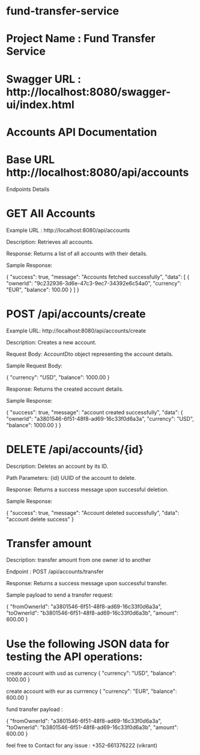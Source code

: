 # fund-transfer-service

# Project Name : Fund Transfer Service

# Swagger URL : http://localhost:8080/swagger-ui/index.html

# Accounts API Documentation

# Base URL  http://localhost:8080/api/accounts

Endpoints Details 

# GET All Accounts

Example URL : http://localhost:8080/api/accounts

Description: Retrieves all accounts.

Response: Returns a list of all accounts with their details.

Sample Response:

{
    "success": true,
    "message": "Accounts fetched successfully",
    "data": [
        {
            "ownerId": "9c232936-3d6e-47c3-9ec7-34392e6c54a0",
            "currency": "EUR",
            "balance": 100.00
        }
    ]
}



# POST /api/accounts/create

Example URL:  http://localhost:8080/api/accounts/create

Description: Creates a new account.

Request Body: AccountDto object representing the account details.

Sample Request Body:

{
    "currency": "USD",
    "balance": 1000.00
}

Response: Returns the created account details.

Sample Response:

{
    "success": true,
    "message": "account created successfully",
    "data": {
        "ownerId": "a3801546-6f51-48f8-ad69-16c33f0d6a3a",
        "currency": "USD",
        "balance": 1000.00
    }
}


# DELETE /api/accounts/{id}

Description: Deletes an account by its ID.

Path Parameters: {id} UUID of the account to delete.

Response: Returns a success message upon successful deletion.

Sample Response:

{
    "success": true,
    "message": "Account deleted successfully",
    "data": "account delete success"
}

# Transfer amount 

Description: transfer amount from one owner id to another

Endpoint : POST /api/accounts/transfer

Response: Returns a success message upon successful transfer.

Sample payload to send a transfer request:

{
    "fromOwnerId": "a3801546-6f51-48f8-ad69-16c33f0d6a3a",
    "toOwnerId": "b3801546-6f51-48f8-ad69-16c33f0d6a3b",
    "amount": 600.00
}



# Use the following JSON data for testing the API operations:
create account with usd as currency
{
    "currency": "USD",
    "balance": 1000.00
}


create account with eur as currrency
{
    "currency": "EUR",
    "balance": 600.00
}

fund transfer payload :

{
    "fromOwnerId": "a3801546-6f51-48f8-ad69-16c33f0d6a3a",
    "toOwnerId": "b3801546-6f51-48f8-ad69-16c33f0d6a3b",
    "amount": 600.00
}


feel free to Contact for any issue : +352-661376222 (vikrant)
